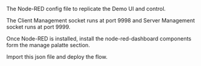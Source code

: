 The Node-RED config file to replicate the Demo UI and control. 

The Client Management socket runs at port 9998 and Server Management socket runs at port 9999. 

Once Node-RED is installed, install the node-red-dashboard components form the manage palatte section.

Import this json file and deploy the flow.

